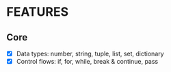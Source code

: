 # FEATURES

## Core

- [x] Data types: number, string, tuple, list, set, dictionary
- [x] Control flows: if, for, while, break & continue, pass
